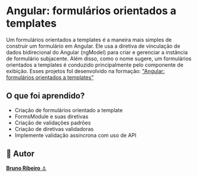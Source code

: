 ﻿# Angular: formulários orientados a templates
 
Um formulários orientados a templates é a maneira mais simples de construir um formulário em Angular. Ele usa a diretiva de vinculação de dados bidirecional do Angular (ngModel) para criar e gerenciar a instância de formulário subjacente. Além disso, como o nome sugere, um formulários orientados a templates é conduzido principalmente pelo componente de exibição. Esses projetos foI desenvolvido na formação: <a href="https://cursos.alura.com.br/course/angular-formularios-orientados-templates">"Angular: formulários orientados a templates"</a>

## O que foi aprendido?
- Criação de formulários orientado a template
- FormsModule e suas diretivas
- Criação de validações padrões
- Criação de diretivas validadoras
- Implemente validação assincrona com uso de API

<h2>🧐 Autor</h2>
<a href="https://github.com/brdoliveira" title="Github"><b>Bruno Ribeiro</b> ⚓</a>

